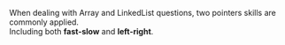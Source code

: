 When dealing with Array and LinkedList questions, two pointers skills are commonly applied.<br>
Including both <strong>fast-slow</strong> and <strong>left-right</strong>.
